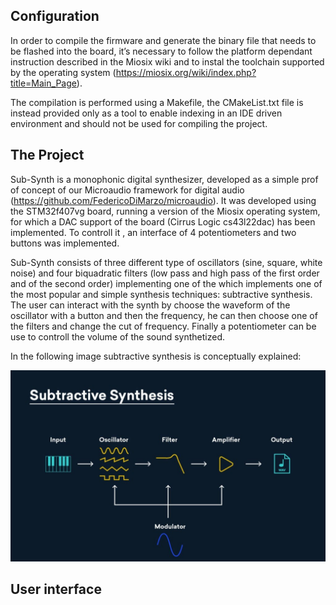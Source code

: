 ##  Configuration 

In order to compile the firmware and generate the binary file that needs to be flashed into the board, it’s necessary to follow the platform dependant instruction described in the Miosix wiki and to instal the toolchain supported by the operating system (https://miosix.org/wiki/index.php?title=Main_Page).

The compilation is performed using a Makefile, the CMakeList.txt file is instead provided only as a tool to enable indexing in an IDE driven environment and should not be used for compiling the project.


## The Project

Sub-Synth is a monophonic digital synthesizer, developed as a simple prof of concept of our Microaudio framework for digital audio (https://github.com/FedericoDiMarzo/microaudio). It was developed using the STM32f407vg board, running a version of the Miosix operating system, for which a DAC support of the board (Cirrus Logic cs43l22dac) has been implemented. To controll it , an interface of 4 potentiometers and two buttons was implemented.

Sub-Synth consists of three different type of oscillators (sine, square, white noise) and four biquadratic filters (low pass and high pass of the first order and of the second order) implementing one of the which implements one of the most popular and simple synthesis techniques: subtractive synthesis.
The user can interact with the synth by choose the waveform of the oscillator with a button and then the frequency, he can then choose one of the filters and change the cut of frequency. Finally a potentiometer can be use to controll the volume of the sound synthetized.

In the following image subtractive synthesis is conceptually explained:

![sub_synth_img](sub_synth_img.jpg)



## User interface
